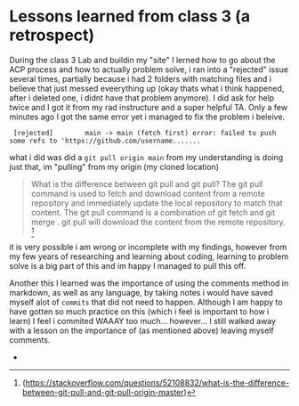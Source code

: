 
# Lessons learned from class 3 (a retrospect)

During the class 3 Lab and buildin my "site" I lerned how to go about the ACP process and how to actually problem solve, i ran into a "rejected" issue several times, partially because i had 2 folders with matching files and i believe that just messed eveerything up (okay thats what i think happened, after i deleted one, i didnt have that problem anymore). I did ask for help twice and I got it from my rad instructure and a super helpful TA. Only a few minutes ago I got the same error yet i managed to fix the problem i beleive.

`` [rejected]        main -> main (fetch first)
error: failed to push some refs to 'https://github.com/username.......``

what i did was did a ``git pull origin main`` from my understanding is doing just that, im "pulling" from my origin (my cloned location)

> What is the difference between git pull and git pull?
The git pull command is used to fetch and download content from a remote repository and immediately update the local repository to match that content. The git pull command is a combination of git fetch and git merge . git pull will download the content from the remote repository. [^1]

it is very possible i am wrong or incomplete with my findings, however from my few years of researching and learning about coding, learning to problem solve is a big part of this and im happy I managed to pull this off.

Another this I learned was the importance of using the comments method in markdown, as well as any language, by taking notes i would have saved myself alot of ``commits`` that did not need to happen. Although I am happy to have gotten so much practice on this (which i feel is important to how i learn) I feel i commited WAAAY too much... however... I still walked away with a lesson on the importance of (as mentioned above) leaving myself comments.

 * [^1]:(https://stackoverflow.com/questions/52108832/what-is-the-difference-between-git-pull-and-git-pull-origin-master)
